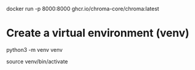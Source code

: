docker run -p 8000:8000 ghcr.io/chroma-core/chroma:latest



# Create a virtual environment (venv)
python3 -m venv venv

source venv/bin/activate